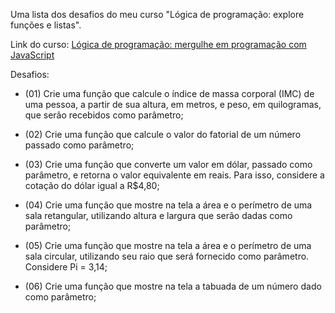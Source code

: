 Uma lista dos desafios do meu curso "Lógica de programação: explore funções e listas".

Link do curso: [Lógica de programação: mergulhe em programação com JavaScript](https://cursos.alura.com.br/course/logica-programacao-funcoes-listas)

Desafios:
- (01) Crie uma função que calcule o índice de massa corporal (IMC) de uma pessoa, a partir de sua altura, em metros, e peso, em quilogramas, que serão recebidos como parâmetro;

- (02) Crie uma função que calcule o valor do fatorial de um número passado como parâmetro;

- (03) Crie uma função que converte um valor em dólar, passado como parâmetro, e retorna o valor equivalente em reais. Para isso, considere a cotação do dólar igual a R$4,80;

- (04) Crie uma função que mostre na tela a área e o perímetro de uma sala retangular, utilizando altura e largura que serão dadas como parâmetro;

- (05) Crie uma função que mostre na tela a área e o perímetro de uma sala circular, utilizando seu raio que será fornecido como parâmetro. Considere Pi = 3,14;

- (06) Crie uma função que mostre na tela a tabuada de um número dado como parâmetro;